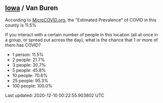 
## [Iowa](/united-states/iowa) / Van Buren

According to [MicroCOVID.org](http://microcovid.org),
the "Estimated Prevalence" of COVID in this county is 11.5%

If you interact with a certain number of people in this location
(all at once in a group, or spread out across the day), what is the chance that
1 or more of them has COVID?

- 1 person: 11.5%
- 2 people: 21.7%
- 3 people: 30.7%
- 5 people: 45.8%
- 10 people: 70.6%
- 25 people: 95.3%
- 100 people: 100.0%

Last updated: 2020-12-10 00:22:55.903802 UTC
